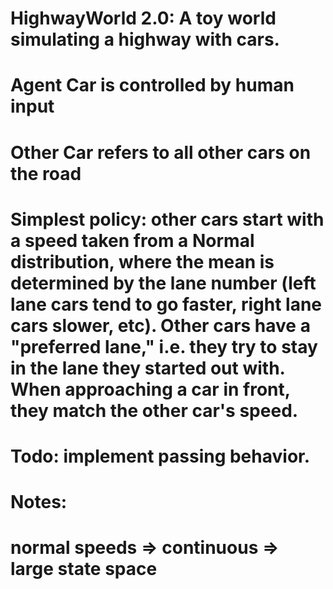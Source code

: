 # HighwayWorld 2.0: A toy world simulating a highway with cars.

# Agent Car is controlled by human input

# Other Car refers to all other cars on the road

# Simplest policy: other cars start with a speed taken from a Normal distribution, where the mean is determined by the lane number (left lane cars tend to go faster, right lane cars slower, etc). Other cars have a "preferred lane," i.e. they try to stay in the lane they started out with. When approaching a car in front, they match the other car's speed.

# Todo: implement passing behavior.

# Notes:

# normal speeds => continuous => large state space
